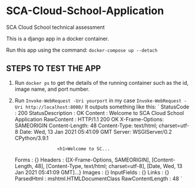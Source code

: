 # SCA-Cloud-School-Application
SCA Cloud School technical assessment

This is a django app in a docker container.

Run this app using the command:
`docker-compose up --detach`

## STEPS TO TEST THE APP

1. Run `docker ps` to get the details of the running container such as the id, image name, and port number.

2. Run `Invoke-WebRequest -Uri yourport` 
   in my case `Invoke-WebRequest -Uri http://localhost:8000/`
   It outputs something like this:
  `
  StatusCode        : 200
   StatusDescription : OK
   Content           : Welcome to SCA Cloud School Application
   RawContent        : HTTP/1.1 200 OK
                       X-Frame-Options: SAMEORIGIN
                       Content-Length: 48
                       Content-Type: text/html; charset=utf-8
                       Date: Wed, 13 Jan 2021 05:41:09 GMT
                       Server: WSGIServer/0.2 CPython/3.9.1

                       <h1>Welcome to SC...
   Forms             : {}
   Headers           : {[X-Frame-Options, SAMEORIGIN], [Content-Length, 48], [Content-Type, text/html; charset=utf-8],
                       [Date, Wed, 13 Jan 2021 05:41:09 GMT]...}
   Images            : {}
   InputFields       : {}
   Links             : {}
   ParsedHtml        : mshtml.HTMLDocumentClass
   RawContentLength  : 48
   `

